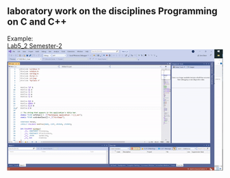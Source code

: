 ## laboratory work on the disciplines Programming on C and C++

Example:  
[Lab5_2 Semester-2](/Programming/Semester-2/C5_2)  
![Lab2_5 Semester-2](semester2-C5_2.gif)
